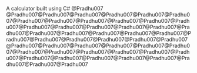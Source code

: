 
A calculator built using C#
@Pradhu007 @Pradhu007@Pradhu007@Pradhu007@Pradhu007@Pradhu007@Pradhu007@Pradhu007@Pradhu007@Pradhu007@Pradhu007@Pradhu007@Pradhu007@Pradhu007@Pradhu007@Pradhu007@Pradhu007@Pradhu007@Pradhu007@Pradhu007@Pradhu007@Pradhu007@Pradhu007@Pradhu007@Pradhu007@Pradhu007@Pradhu007@Pradhu007@Pradhu007@Pradhu007@Pradhu007@Pradhu007@Pradhu007@Pradhu007@Pradhu007@Pradhu007@Pradhu007@Pradhu007@Pradhu007@Pradhu007@Pradhu007@Pradhu007@Pradhu007@Pradhu007@Pradhu007@Pradhu007@Pradhu007@Pradhu007@Pradhu007@Pradhu007
